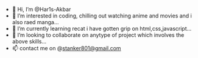 - 👋 Hi, I’m @Har1s-Akbar
- 👀 I’m interested in coding, chilling out watching anime and movies and i also raed manga...
- 🌱 I’m currently learning recat i have gotten grip on html,css,javascript...
- 💞️ I’m looking to collaborate on anytype of project which involves the above skills...
- 📫 contact me on @stanker801@gmail.com

<!---
Har1s-Akbar/Har1s-Akbar is a ✨ special ✨ repository because its `README.md` (this file) appears on your GitHub profile.
You can click the Preview link to take a look at your changes.
--->
